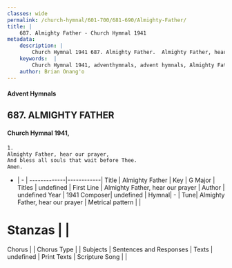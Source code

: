 ```yaml
---
classes: wide
permalink: /church-hymnal/601-700/681-690/Almighty-Father/
title: |
    687. Almighty Father - Church Hymnal 1941
metadata:
    description: |
        Church Hymnal 1941 687. Almighty Father.  Almighty Father, hear our prayer,  And bless all souls that wait before Thee.  Amen. 
    keywords:  |
        Church Hymnal 1941, adventhymnals, advent hymnals, Almighty Father, Almighty Father, hear our prayer. 
    author: Brian Onang'o
---
```


#### Advent Hymnals
## 687. ALMIGHTY FATHER
####  Church Hymnal 1941,

```txt
1.
Almighty Father, hear our prayer, 
And bless all souls that wait before Thee. 
Amen.

```

- |   -  |
-------------|------------|
Title | Almighty Father |
Key | G Major |
Titles | undefined |
First Line | Almighty Father, hear our prayer |
Author | undefined
Year | 1941
Composer| undefined |
Hymnal|  - |
Tune| Almighty Father, hear our prayer |
Metrical pattern | |
# Stanzas |  |
Chorus |  |
Chorus Type |  |
Subjects | Sentences and Responses |
Texts | undefined |
Print Texts | 
Scripture Song |  |
    
